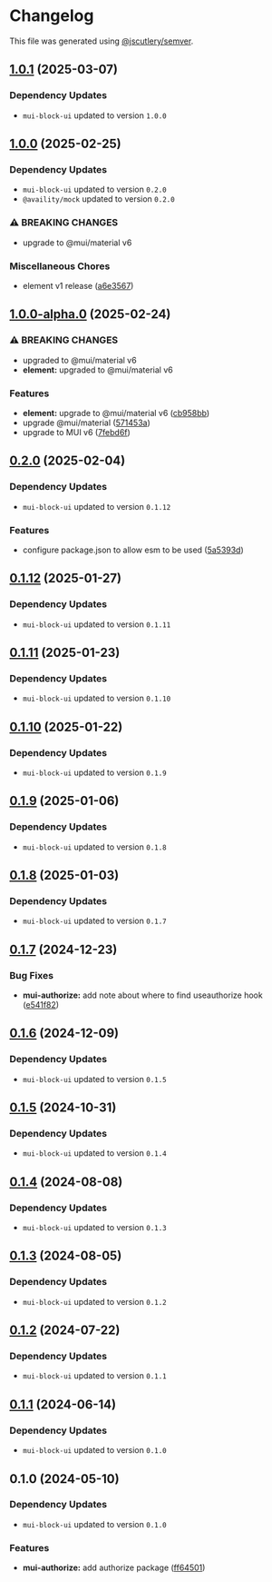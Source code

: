 # Changelog

This file was generated using [@jscutlery/semver](https://github.com/jscutlery/semver).

## [1.0.1](https://github.com/Availity/element/compare/@availity/mui-authorize@1.0.0...@availity/mui-authorize@1.0.1) (2025-03-07)

### Dependency Updates

* `mui-block-ui` updated to version `1.0.0`
## [1.0.0](https://github.com/Availity/element/compare/@availity/mui-authorize@1.0.0-alpha.0...@availity/mui-authorize@1.0.0) (2025-02-25)

### Dependency Updates

* `mui-block-ui` updated to version `0.2.0`
* `@availity/mock` updated to version `0.2.0`

### ⚠ BREAKING CHANGES

* upgrade to @mui/material v6

### Miscellaneous Chores

* element v1 release ([a6e3567](https://github.com/Availity/element/commit/a6e35671185b9f13d25c7a39c4488ecb8774633e))

## [1.0.0-alpha.0](https://github.com/Availity/element/compare/@availity/mui-authorize@0.2.0...@availity/mui-authorize@1.0.0-alpha.0) (2025-02-24)


### ⚠ BREAKING CHANGES

* upgraded to @mui/material v6
* **element:** upgraded to @mui/material v6

### Features

* **element:** upgrade to @mui/material v6 ([cb958bb](https://github.com/Availity/element/commit/cb958bba99a4f1ee6dab323f0ff54b69e6fd3493))
* upgrade @mui/material ([571453a](https://github.com/Availity/element/commit/571453a34b21c344594ab4c03bc497d19aba942b))
* upgrade to MUI v6 ([7febd6f](https://github.com/Availity/element/commit/7febd6fd4fd58e87e1c97a832cea3b4595a35d58))

## [0.2.0](https://github.com/Availity/element/compare/@availity/mui-authorize@0.1.12...@availity/mui-authorize@0.2.0) (2025-02-04)

### Dependency Updates

* `mui-block-ui` updated to version `0.1.12`

### Features

* configure package.json to allow esm to be used ([5a5393d](https://github.com/Availity/element/commit/5a5393de761f52608e714dd94a05106937dd95db))

## [0.1.12](https://github.com/Availity/element/compare/@availity/mui-authorize@0.1.11...@availity/mui-authorize@0.1.12) (2025-01-27)

### Dependency Updates

* `mui-block-ui` updated to version `0.1.11`
## [0.1.11](https://github.com/Availity/element/compare/@availity/mui-authorize@0.1.10...@availity/mui-authorize@0.1.11) (2025-01-23)

### Dependency Updates

* `mui-block-ui` updated to version `0.1.10`
## [0.1.10](https://github.com/Availity/element/compare/@availity/mui-authorize@0.1.9...@availity/mui-authorize@0.1.10) (2025-01-22)

### Dependency Updates

* `mui-block-ui` updated to version `0.1.9`
## [0.1.9](https://github.com/Availity/element/compare/@availity/mui-authorize@0.1.8...@availity/mui-authorize@0.1.9) (2025-01-06)

### Dependency Updates

* `mui-block-ui` updated to version `0.1.8`
## [0.1.8](https://github.com/Availity/element/compare/@availity/mui-authorize@0.1.7...@availity/mui-authorize@0.1.8) (2025-01-03)

### Dependency Updates

* `mui-block-ui` updated to version `0.1.7`
## [0.1.7](https://github.com/Availity/element/compare/@availity/mui-authorize@0.1.6...@availity/mui-authorize@0.1.7) (2024-12-23)


### Bug Fixes

* **mui-authorize:** add note about where to find useauthorize hook ([e541f82](https://github.com/Availity/element/commit/e541f82f358cf6257b9c10bae2ad52282500a81c))

## [0.1.6](https://github.com/Availity/element/compare/@availity/mui-authorize@0.1.5...@availity/mui-authorize@0.1.6) (2024-12-09)

### Dependency Updates

* `mui-block-ui` updated to version `0.1.5`
## [0.1.5](https://github.com/Availity/element/compare/@availity/mui-authorize@0.1.4...@availity/mui-authorize@0.1.5) (2024-10-31)

### Dependency Updates

* `mui-block-ui` updated to version `0.1.4`
## [0.1.4](https://github.com/Availity/element/compare/@availity/mui-authorize@0.1.3...@availity/mui-authorize@0.1.4) (2024-08-08)

### Dependency Updates

* `mui-block-ui` updated to version `0.1.3`
## [0.1.3](https://github.com/Availity/element/compare/@availity/mui-authorize@0.1.2...@availity/mui-authorize@0.1.3) (2024-08-05)

### Dependency Updates

* `mui-block-ui` updated to version `0.1.2`
## [0.1.2](https://github.com/Availity/element/compare/@availity/mui-authorize@0.1.1...@availity/mui-authorize@0.1.2) (2024-07-22)

### Dependency Updates

* `mui-block-ui` updated to version `0.1.1`
## [0.1.1](https://github.com/Availity/element/compare/@availity/mui-authorize@0.1.0...@availity/mui-authorize@0.1.1) (2024-06-14)

### Dependency Updates

* `mui-block-ui` updated to version `0.1.0`
## 0.1.0 (2024-05-10)

### Dependency Updates

* `mui-block-ui` updated to version `0.1.0`

### Features

* **mui-authorize:** add authorize package ([ff64501](https://github.com/Availity/element/commit/ff6450141021d74657e53e85213ce00b638a6465))

